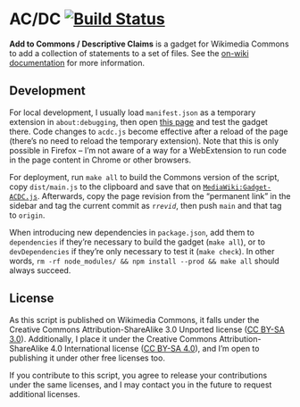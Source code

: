 # AC/DC [![Build Status](https://travis-ci.com/lucaswerkmeister/ACDC.svg?branch=main)](https://travis-ci.com/lucaswerkmeister/ACDC)

**Add to Commons / Descriptive Claims** is a gadget for Wikimedia Commons
to add a collection of statements to a set of files.
See the [on-wiki documentation](https://commons.wikimedia.org/wiki/Special:MyLanguage/Help:Gadget-ACDC) for more information.

## Development

For local development, I usually load `manifest.json` as a temporary extension in `about:debugging`,
then open [this page](https://test-commons.wikimedia.org/wiki/Special:BlankPage?acdcShow=1) and test the gadget there.
Code changes to `acdc.js` become effective after a reload of the page
(there’s no need to reload the temporary extension).
Note that this is only possible in Firefox –
I’m not aware of a way for a WebExtension to run code in the page content in Chrome or other browsers.

For deployment, run `make all` to build the Commons version of the script,
copy `dist/main.js` to the clipboard and save that on [`MediaWiki:Gadget-ACDC.js`](https://commons.wikimedia.org/wiki/MediaWiki:Gadget-ACDC.js).
Afterwards, copy the page revision from the “permanent link” in the sidebar
and tag the current commit as <code>r<var>revid</var></code>,
then push `main` and that tag to `origin`.

When introducing new dependencies in `package.json`,
add them to `dependencies` if they’re necessary to build the gadget (`make all`),
or to `devDependencies` if they’re only necessary to test it (`make check`).
In other words, `rm -rf node_modules/ && npm install --prod && make all` should always succeed.

## License

As this script is published on Wikimedia Commons,
it falls under the Creative Commons Attribution-ShareAlike 3.0 Unported license
([CC BY-SA 3.0](https://creativecommons.org/licenses/by-sa/3.0/)).
Additionally, I place it under the Creative Commons Attribution-ShareAlike 4.0 International license
([CC BY-SA 4.0](https://creativecommons.org/licenses/by-sa/4.0/)),
and I’m open to publishing it under other free licenses too.

If you contribute to this script,
you agree to release your contributions under the same licenses,
and I may contact you in the future to request additional licenses.
